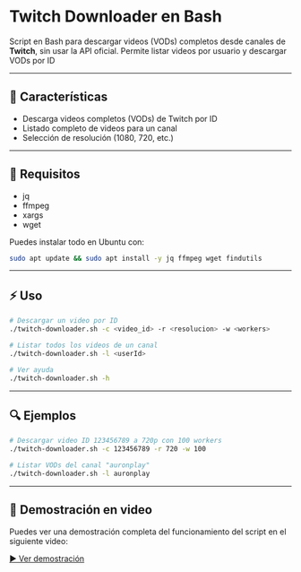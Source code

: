 # Twitch Downloader en Bash

Script en Bash para descargar videos (VODs) completos desde canales de **Twitch**, sin usar la API oficial. Permite listar videos por usuario y descargar VODs por ID 

---

## 🔧 Características

* Descarga videos completos (VODs) de Twitch por ID
* Listado completo de videos para un canal
* Selección de resolución (1080, 720, etc.)

---

## 📆 Requisitos

* jq
* ffmpeg
* xargs
* wget

Puedes instalar todo en Ubuntu con:

```bash
sudo apt update && sudo apt install -y jq ffmpeg wget findutils
```

---

## ⚡ Uso

```bash
# Descargar un video por ID
./twitch-downloader.sh -c <video_id> -r <resolucion> -w <workers>

# Listar todos los videos de un canal
./twitch-downloader.sh -l <userId>

# Ver ayuda
./twitch-downloader.sh -h
```

---

## 🔍 Ejemplos

```bash
# Descargar video ID 123456789 a 720p con 100 workers
./twitch-downloader.sh -c 123456789 -r 720 -w 100

# Listar VODs del canal "auronplay"
./twitch-downloader.sh -l auronplay
```

---

## 🎥 Demostración en video

Puedes ver una demostración completa del funcionamiento del script en el siguiente video:

[▶️ Ver demostración](video/video.mp4)

